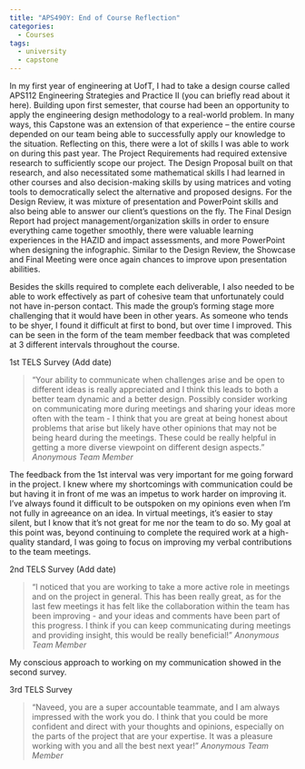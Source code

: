 ```yaml
---
title: "APS490Y: End of Course Reflection"
categories:
  - Courses
tags:
  - university
  - capstone
---
```

In my first year of engineering at UofT, I had to take a design course called APS112 Engineering Strategies and Practice II (you can briefly read about it here). Building upon first semester, that course had been an opportunity to apply the engineering design methodology to a real-world problem. In many ways, this Capstone was an extension of that experience – the entire course depended on our team being able to successfully apply our knowledge to the situation. Reflecting on this, there were a lot of skills I was able to work on during this past year. The Project Requirements had required extensive research to sufficiently scope our project. The Design Proposal built on that research, and also necessitated some mathematical skills I had learned in other courses and also decision-making skills by using matrices and voting tools to democratically select the alternative and proposed designs. For the Design Review, it was mixture of presentation and PowerPoint skills and also being able to answer our client’s questions on the fly. The Final Design Report had project management/organization skills in order to ensure everything came together smoothly, there were valuable learning experiences in the HAZID and impact assessments, and more PowerPoint when designing the infographic. Similar to the Design Review, the Showcase and Final Meeting were once again chances to improve upon presentation abilities. 

Besides the skills required to complete each deliverable, I also needed to be able to work effectively as part of cohesive team that unfortunately could not have in-person contact. This made the group’s forming stage more challenging that it would have been in other years. As someone who tends to be shyer, I found it difficult at first to bond, but over time I improved. This can be seen in the form of the team member feedback that was completed at 3 different intervals throughout the course. 

1st TELS Survey (Add date)

> “Your ability to communicate when challenges arise and be open to different ideas is really appreciated and I think this leads to both a better team dynamic and a better design. Possibly consider working on communicating more during meetings and sharing your ideas more often with the team - I think that you are great at being honest about problems that arise but likely have other opinions that may not be being heard during the meetings. These could be really helpful in getting a more diverse viewpoint on different design aspects.”
> <cite>Anonymous Team Member</cite>

The feedback from the 1st interval was very important for me going forward in the project. I knew where my shortcomings with communication could be but having it in front of me was an impetus to work harder on improving it. I’ve always found it difficult to be outspoken on my opinions even when I’m not fully in agreeance on an idea. In virtual meetings, it’s easier to stay silent, but I know that it’s not great for me nor the team to do so. My goal at this point was, beyond continuing to complete the required work at a high-quality standard, I was going to focus on improving my verbal contributions to the team meetings.

2nd TELS Survey (Add date)

> “I noticed that you are working to take a more active role in meetings and on the project in general. This has been really great, as for the last few meetings it has felt like the collaboration within the team has been improving - and your ideas and comments have been part of this progress. I think if you can keep communicating during meetings and providing insight, this would be really beneficial!”
> <cite>Anonymous Team Member</cite>

My conscious approach to working on my communication showed in the second survey. 

3rd TELS Survey 

> “Naveed, you are a super accountable teammate, and I am always impressed with the work you do. I think that you could be more confident and direct with your thoughts and opinions, especially on the parts of the project that are your expertise. It was a pleasure working with you and all the best next year!”
> <cite>Anonymous Team Member</cite>
